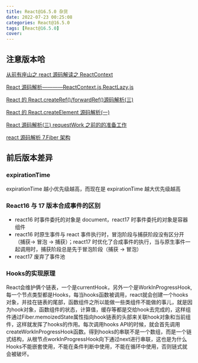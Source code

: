 ```yaml
---
title: React@16.5.0 杂货
date: 2022-07-23 00:25:08
categories: React@16.5.0
tags: [React@16.5.0]
cover:
---
```


## 注意版本哈

<a href="https://juejin.cn/post/7034899177205137438" target="_blank" >从前有座山之 react 源码解读之 ReactContext</a>

<a href="https://blog.csdn.net/m0_51744158/article/details/120870752" target="_blank" >React 源码解析————ReactContext.js,ReactLazy.js</a>

<a href="https://www.cnblogs.com/sunxiaopei/p/12239160.html" target="_blank" >React 的 React.createRef()/forwardRef()源码解析(三)</a>

<a href="https://www.cnblogs.com/sunxiaopei/p/12205447.html" target="_blank" >React 的 React.createElement 源码解析(一)</a>

<a href="https://zhuanlan.zhihu.com/p/81947864" target="_blank" >React 源码解析(三) requestWork 之前的的准备工作</a>

<a href="https://wenku.baidu.com/view/4306c6f2d25abe23482fb4daa58da0116c171fe1.html" target="_blank" >react 源码解析 7.Fiber 架构</a>

## 前后版本差异

### expirationTime

expirationTime 越小优先级越高，而现在是 expirationTime 越大优先级越高

### React16 与 17 版本合成事件的区别

- react16 时事件委托的对象是 document，react17 时事件委托的对象是容器组件
- react16 时原生事件与 react 事件执行时，冒泡阶段与捕获阶段没有区分开（捕获-> 冒泡 -> 捕获）；react17 时优化了合成事件的执行，当与原生事件一起调用时，捕获阶段总是先于冒泡阶段（捕获 -> 冒泡）
- react17 废弃了事件池

<!-- ————————————————
版权声明：本文为CSDN博主「Monkey_Kcode」的原创文章，遵循CC 4.0 BY-SA版权协议，转载请附上原文出处链接及本声明。
原文链接：https://blog.csdn.net/weixin_47431743/article/details/122156714 -->

### Hooks的实现原理
React会维护俩个链表，一个是currentHook，另外一个是WorkInProgressHook,每一个节点类型都是Hooks，每当hooks函数被调用，react就会创建一个hooks对象，并挂在链表的尾部，函数组件之所以能做一些类组件不能做的事儿，就是因为hook对象，函数组件的状态，计算值，缓存等都是交给hook去完成的，这样组件通过Fiber.memoizedState属性指向hook链表的头部来关联hook对象和当前组件，这样就发挥了hooks的作用。每次调用hooks API的时候，就会首先调用createWorkInProgressHook函数。得到hooks的串联不是一个数组，而是一个链式结构，从根节点workInProgressHook向下通过next进行串联，这也是为什么Hooks不能嵌套使用，不能在条件判断中使用，不能在循环中使用，否则链式就会被破坏。
<!-- ————————————————
版权声明：本文为CSDN博主「leoxiaoge」的原创文章，遵循CC 4.0 BY-SA版权协议，转载请附上原文出处链接及本声明。
原文链接：https://blog.csdn.net/github_37759996/article/details/119187241 -->
